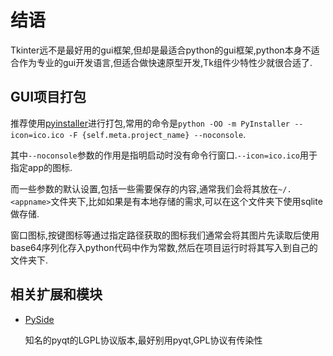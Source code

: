 # 结语

Tkinter远不是最好用的gui框架,但却是最适合python的gui框架,python本身不适合作为专业的gui开发语言,但适合做快速原型开发,Tk组件少特性少就很合适了.

## GUI项目打包

推荐使用[pyinstaller](http://www.pyinstaller.org/)进行打包,常用的命令是`python -OO -m PyInstaller --icon=ico.ico -F {self.meta.project_name} --noconsole`.

其中`--noconsole`参数的作用是指明启动时没有命令行窗口.`--icon=ico.ico`用于指定app的图标.

而一些参数的默认设置,包括一些需要保存的内容,通常我们会将其放在`~/.<appname>`文件夹下,比如如果是有本地存储的需求,可以在这个文件夹下使用sqlite做存储.

窗口图标,按键图标等通过指定路径获取的图标我们通常会将其图片先读取后使用base64序列化存入python代码中作为常数,然后在项目运行时将其写入到自己的文件夹下.

## 相关扩展和模块

+ [PySide](https://wiki.qt.io/PySide)

    知名的pyqt的LGPL协议版本,最好别用pyqt,GPL协议有传染性
